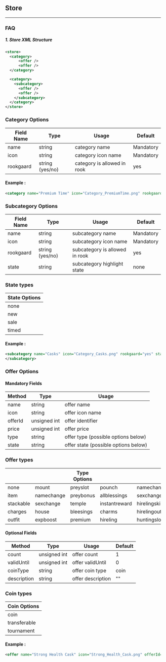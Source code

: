 ## Store

---

### FAQ

##### 1. Store XML Structure

```xml
<store>
  <category>
      <offer />
      <offer />
  </category>

  <category>
    <subcategory>
      <offer />
      <offer />
    </subcategory>
  </category>
</store>
```

### Category Options

| Field Name | Type            | Usage                       | Default   |
| ---------- | --------------- | --------------------------- | --------- |
| name       | string          | category name               | Mandatory |
| icon       | string          | category icon name          | Mandatory |
| rookgaard  | string (yes/no) | category is allowed in rook | yes       |

#### Example :

```xml
<category name="Premium Time" icon="Category_PremiumTime.png" rookgaard="yes" />
```

### Subcategory Options

| Field Name | Type            | Usage                          | Default   |
| ---------- | --------------- | ------------------------------ | --------- |
| name       | string          | subcategory name               | Mandatory |
| icon       | string          | subcategory icon name          | Mandatory |
| rookgaard  | string (yes/no) | subcategory is allowed in rook | yes       |
| state      | string          | subcategory highlight state    | none      |

### State types

| State Options |
| ------------- |
| none          |
| new           |
| sale          |
| timed         |

#### Example :

```xml
<subcategory name="Casks" icon="Category_Casks.png" rookgaard="yes" state="none">
</subcategory>
```

### Offer Options

#### Mandatory Fields

| Method  | Type         | Usage                                |
| ------- | ------------ | ------------------------------------ |
| name    | string       | offer name                           |
| icon    | string       | offer icon name                      |
| offerId | unsigned int | offer identifier                     |
| price   | unsigned int | offer price                          |
| type    | string       | offer type (possible options below)  |
| state   | string       | offer state (possible options below) |

### Offer types

|              |            | Type Options |            |                |
| ------------ | ---------- | --------- | ------------- | -------------- |
| none         | mount      | preyslot  | pounch        | namechange     |
| item         | namechange | preybonus | allblessings  | sexchange      |
| stackable    | sexchange  | temple    | instantreward | hirelingskill  |
| charges      | house      | bleesings | charms        | hirelingoutfit |
| outfit       | expboost   | premium   | hireling      | huntingslot    |

#### Optional Fields

| Method      | Type         | Usage             | Default |
| ----------- | ------------ | ----------------- | ------- |
| count       | unsigned int | offer count       | 1       |
| validUntil  | unsigned int | offer validUntil  | 0       |
| coinType    | string       | offer coin type   | coin    |
| description | string       | offer description | ""      |

### Coin types

| Coin Options |
| ------------ |
| coin         |
| transferable |
| tournament   |

#### Example :

```XML
<offer name="Strong Health Cask" icon="Strong_Health_Cask.png" offerId="25880" price="11" type="house" state="none" count="1000" description="" />
```
